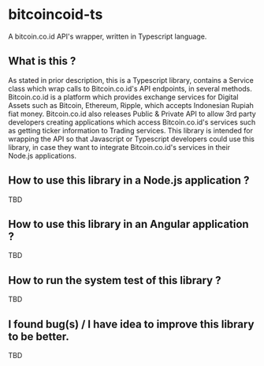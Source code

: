 # bitcoincoid-ts
A bitcoin.co.id API's wrapper, written in Typescript language.

## What is this ?

As stated in prior description, this is a Typescript library, contains a Service class which wrap calls to Bitcoin.co.id's API endpoints, in several methods. Bitcoin.co.id is a platform which provides exchange services for Digital Assets such as Bitcoin, Ethereum, Ripple, which accepts Indonesian Rupiah fiat money. Bitcoin.co.id also releases Public & Private API to allow 3rd party developers creating applications which access Bitcoin.co.id's services such as getting ticker information to Trading services. This library is intended for wrapping the API so that Javascript or Typescript developers could use this library, in case they want to integrate Bitcoin.co.id's services in their Node.js applications.

## How to use this library in a Node.js application ?

TBD

## How to use this library in an Angular application ?

TBD

## How to run the system test of this library ?

TBD

## I found bug(s) / I have idea to improve this library to be better.

TBD